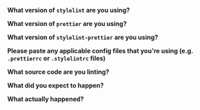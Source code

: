 <!-- If you're reporting a bug, please provide the following information to make it easier to triage your issue. If you don't provide this information, your issue may be closed. If a question isn't applicable to your report, feel free to skip it/delete it. -->

**What version of `stylelint` are you using?**

**What version of `prettier` are you using?**

**What version of `stylelint-prettier` are you using?**

**Please paste any applicable config files that you're using (e.g. `.prettierrc` or `.stylelintrc` files)**

**What source code are you linting?**

**What did you expect to happen?**

**What actually happened?**
